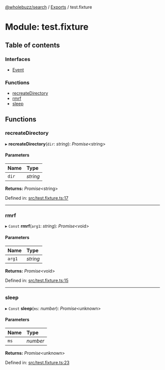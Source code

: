 [@wholebuzz/search](../README.md) / [Exports](../modules.md) / test.fixture

# Module: test.fixture

## Table of contents

### Interfaces

- [Event](../interfaces/test_fixture.event.md)

### Functions

- [recreateDirectory](test_fixture.md#recreatedirectory)
- [rmrf](test_fixture.md#rmrf)
- [sleep](test_fixture.md#sleep)

## Functions

### recreateDirectory

▸ **recreateDirectory**(`dir`: *string*): *Promise*<string\>

#### Parameters

| Name | Type |
| :------ | :------ |
| `dir` | *string* |

**Returns:** *Promise*<string\>

Defined in: [src/test.fixture.ts:17](https://github.com/wholebuzz/search/blob/master/src/test.fixture.ts#L17)

___

### rmrf

▸ `Const` **rmrf**(`arg1`: *string*): *Promise*<void\>

#### Parameters

| Name | Type |
| :------ | :------ |
| `arg1` | *string* |

**Returns:** *Promise*<void\>

Defined in: [src/test.fixture.ts:15](https://github.com/wholebuzz/search/blob/master/src/test.fixture.ts#L15)

___

### sleep

▸ `Const` **sleep**(`ms`: *number*): *Promise*<unknown\>

#### Parameters

| Name | Type |
| :------ | :------ |
| `ms` | *number* |

**Returns:** *Promise*<unknown\>

Defined in: [src/test.fixture.ts:23](https://github.com/wholebuzz/search/blob/master/src/test.fixture.ts#L23)
